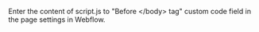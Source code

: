 Enter the content of script.js to "Before &lt;/body&gt; tag" custom code field in the page settings in Webflow.